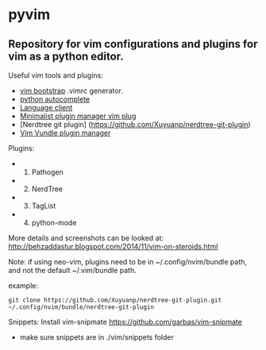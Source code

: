 pyvim
=====

Repository for vim configurations and plugins for vim as a python editor.
--------------------------------------------------------------------------

Useful vim tools and plugins:
* [vim bootstrap](http://vim-bootstrap.com/) .vimrc generator. 
* [python autocomplete](https://github.com/davidhalter/jedi-vim)
* [Language client](https://github.com/autozimu/LanguageClient-neovim)
* [Minimalist plugin manager vim plug](https://github.com/junegunn/vim-plug)
* [Nerdtree git plugin] (https://github.com/Xuyuanp/nerdtree-git-plugin)
* [Vim Vundle plugin manager](https://github.com/VundleVim/Vundle.vim)


Plugins:
* 1. Pathogen
* 2. NerdTree
* 3. TagList
* 4. python-mode

More details and screenshots can be looked at:
http://behzaddastur.blogspot.com/2014/11/vim-on-steroids.html

Note:
if using neo-vim, plugins need to be in ~/.config/nvim/bundle path, and not the default ~/.vim/bundle path.

example:
```
git clone https://github.com/Xuyuanp/nerdtree-git-plugin.git ~/.config/nvim/bundle/nerdtree-git-plugin
```

Snippets:
Install vim-snipmate
https://github.com/garbas/vim-snipmate

- make sure snippets are in ./vim/snippets folder

